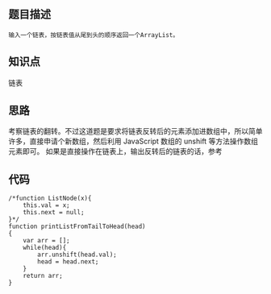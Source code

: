 ## 题目描述
```
输入一个链表，按链表值从尾到头的顺序返回一个ArrayList。
```

## 知识点
链表

## 思路
考察链表的翻转。不过这道题是要求将链表反转后的元素添加进数组中，所以简单许多，直接申请个新数组，然后利用 JavaScript 数组的 unshift 等方法操作数组元素即可。
如果是直接操作在链表上，输出反转后的链表的话，参考 [](https://github.com/myLightLin/leetcode/tree/master/%E9%93%BE%E8%A1%A8/206.%20Reverse%20Linked%20List)

## 代码
```
/*function ListNode(x){
    this.val = x;
    this.next = null;
}*/
function printListFromTailToHead(head)
{
    var arr = [];
    while(head){
        arr.unshift(head.val);
        head = head.next;
    }
    return arr;
}
```
